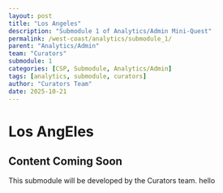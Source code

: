 ```yaml
---
layout: post
title: "Los Angeles"
description: "Submodule 1 of Analytics/Admin Mini-Quest"
permalink: /west-coast/analytics/submodule_1/
parent: "Analytics/Admin"
team: "Curators"
submodule: 1
categories: [CSP, Submodule, Analytics/Admin]
tags: [analytics, submodule, curators]
author: "Curators Team"
date: 2025-10-21
---
```


# Los AngEles 

## Content Coming Soon
This submodule will be developed by the Curators team. hello
